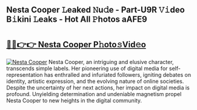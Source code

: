 ## Nesta Cooper 𝙻eaked 𝙽u𝚍e - Part-U9R 𝚅𝚒deo B𝚒kini 𝙻eaks - Hot All 𝙿hotos aAFE9

# <h2><a href="http://ld7f8o.urlbe.top/?page=Nesta+Cooper">🔗🔗👉👉 Nesta Cooper P𝚑oto𝚜Vid𝚎o</a></h2>

[![Nesta Cooper](https://i.imgur.com/eBuTRDB.gif)](http://ld7f8o.urlbe.top/?page=Nesta+Cooper)
Nesta Cooper, an intriguing and elusive character, transcends simple labels. Her pioneering use of digital media for self-representation has enthralled and infuriated followers, igniting debates on identity, artistic expression, and the evolving nature of online societies. Despite the uncertainty of her next actions, her impact on digital media is profound. Unyielding determination and undeniable magnetism propel Nesta Cooper to new heights in the digital community.
